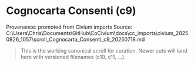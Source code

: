 # Cognocarta Consenti (c9)

Provenance: promoted from Civium imports
Source: C:\Users\Chris\Documents\GitHub\CoCivium\docs\cc\_imports\civium_20250826_1057\scroll_Cognocarta_Consenti_c9_20250718.md

> This is the working canonical scroll for curation. Newer cuts will land here with versioned filenames (c10, c11, …).

